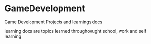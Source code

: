 # GameDevelopment
Game Development Projects and learnings docs

learning docs are topics learned throughoought school, work and self learning
